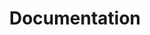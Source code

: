 ---
layout: collection
title: "Documentation"
collection: documentation
permalink: /documentation/
author_profile: false
---